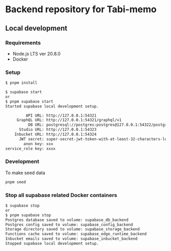 # Backend repository for Tabi-memo

## Local development

### Requirements

- Node.js LTS ver 20.8.0
- Docker

### Setup

```bash
$ pnpm install

$ supabase start
or
$ pnpm supabase start
Started supabase local development setup.

         API URL: http://127.0.0.1:54321
     GraphQL URL: http://127.0.0.1:54321/graphql/v1
          DB URL: postgresql://postgres:postgres@127.0.0.1:54322/postgres
      Studio URL: http://127.0.0.1:54323
    Inbucket URL: http://127.0.0.1:54324
      JWT secret: super-secret-jwt-token-with-at-least-32-characters-long
        anon key: xxx
service_role key: xxxx
```

### Development

To make seed data

```bash
pnpm seed
```

### Stop all supabase related Docker containers

```bash
$ supabase stop
or
$ pnpm supabase stop
Postgres database saved to volume: supabase_db_backend
Postgres config saved to volume: supabase_config_backend
Storage directory saved to volume: supabase_storage_backend
Functions cache saved to volume: supabase_edge_runtime_backend
Inbucket emails saved to volume: supabase_inbucket_backend
Stopped supabase local development setup.
```
